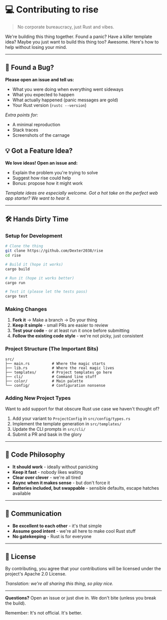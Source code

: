 # 💻 Contributing to rise

> No corporate bureaucracy, just Rust and vibes.

We're building this thing together. Found a panic? Have a killer template idea? Maybe you just want to build this thing too? Awesome. Here's how to help without losing your mind.

---

## 🐛 Found a Bug?

**Please open an issue and tell us:**
- What you were doing when everything went sideways
- What you expected to happen
- What actually happened (panic messages are gold)
- Your Rust version (`rustc --version`)

*Extra points for:*
- A minimal reproduction
- Stack traces
- Screenshots of the carnage

## 💡 Got a Feature Idea?

**We love ideas! Open an issue and:**
- Explain the problem you're trying to solve
- Suggest how rise could help
- Bonus: propose how it might work

*Template ideas are especially welcome. Got a hot take on the perfect web app starter? We want to hear it.*

---

## 🛠️ Hands Dirty Time

### Setup for Development

```bash
# Clone the thing
git clone https://github.com/Dexter2038/rise
cd rise

# Build it (hope it works)
cargo build

# Run it (hope it works better)
cargo run

# Test it (please let the tests pass)
cargo test
```

### Making Changes

1. **Fork it** → Make a branch → Do your thing
2. **Keep it simple** - small PRs are easier to review
3. **Test your code** - or at least run it once before submitting
4. **Follow the existing code style** - we're not picky, just consistent

### Project Structure (The Important Bits)

```
src/
├── main.rs          # Where the magic starts
├── lib.rs           # Where the real magic lives
├── templates/       # Project templates go here
├── cli/             # Command line stuff
├── color/           # Main palette
└── config/          # Configuration nonsense
```

### Adding New Project Types

Want to add support for that obscure Rust use case we haven't thought of? 

1. Add your variant to `ProjectConfig` in `src/config/types.rs`
2. Implement the template generation in `src/templates/`
3. Update the CLI prompts in `src/cli/`
4. Submit a PR and bask in the glory

---

## 🎯 Code Philosophy

- **It should work** - ideally without panicking
- **Keep it fast** - nobody likes waiting
- **Clear over clever** - we're all tired
- **Async when it makes sense** - but don't force it
- **Batteries included, but swappable** - sensible defaults, escape hatches available

---

## 💬 Communication

- **Be excellent to each other** - it's that simple
- **Assume good intent** - we're all here to make cool Rust stuff
- **No gatekeeping** - Rust is for everyone

---

## 📝 License

By contributing, you agree that your contributions will be licensed under the project's Apache 2.0 License. 

*Translation: we're all sharing this thing, so play nice.*

---

**Questions?** Open an issue or just dive in. We don't bite (unless you break the build).

Remember: It's not official. It's better.
